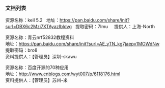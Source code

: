 ### 文档列表

资源名称：keil 5.2   
地址：https://pan.baidu.com/share/init?surl=DBX6c2Mzi7XTAyazIbldvg   
提取密码：7lmu    
提供人：上海-North    


资源名称：青云nrf52832教程资料    
地址：https://pan.baidu.com/share/init?surl=AE_yTN_kg7jaepv1MOWdNw     
提取密码：bro8    
资料提供人：【管理员】深圳-skawu    


资源名称：百度开源的70种应用    
地址：http://www.cnblogs.com/wyt007/p/6118176.html    
资料提供人：【管理员】苏州-米    
